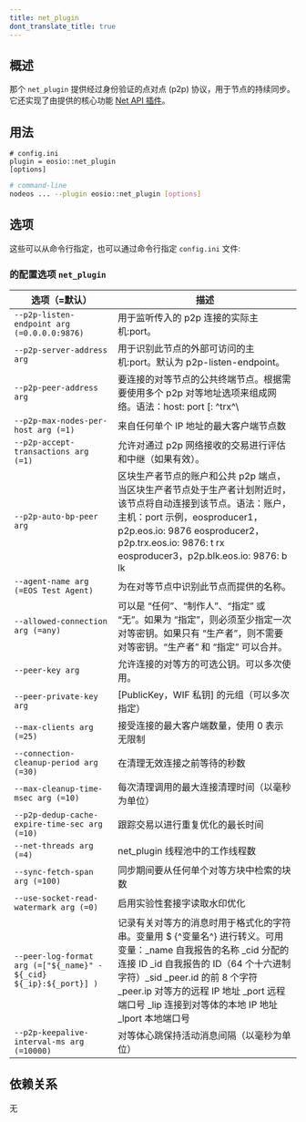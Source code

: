 ```yaml
---
title: net_plugin
dont_translate_title: true
---
```


## 概述

那个 `net_plugin` 提供经过身份验证的点对点 (p2p) 协议，用于节点的持续同步。它还实现了由提供的核心功能 [Net API 插件](./net-api-plugin.md)。

## 用法

```console
# config.ini
plugin = eosio::net_plugin
[options]
```
```sh
# command-line
nodeos ... --plugin eosio::net_plugin [options]
```

## 选项

这些可以从命令行指定，也可以通过命令行指定 `config.ini` 文件:

### 的配置选项 `net_plugin`

选项（=默认）| 描述
-|-
`--p2p-listen-endpoint arg (=0.0.0.0:9876)` | 用于监听传入的 p2p 连接的实际主机:port。
`--p2p-server-address arg` | 用于识别此节点的外部可访问的主机:port。默认为 p2p-listen-endpoint。
`--p2p-peer-address arg` | 要连接的对等节点的公共终端节点。根据需要使用多个 p2p 对等地址选项来组成网络。语法：host: port [: ^trx^\ |^blk^] 可选的 “trx” 和 “blk” 向节点表示只应发送交易 “trx” 或区块 “blk”。示例：p2p.eos.io: 9876 p2p.trx.eos.io: 9876: trx p2p.blk.eos.io: 9876: blk
`--p2p-max-nodes-per-host arg (=1)` | 来自任何单个 IP 地址的最大客户端节点数
`--p2p-accept-transactions arg (=1)` | 允许对通过 p2p 网络接收的交易进行评估和中继（如果有效）。
`--p2p-auto-bp-peer arg` | 区块生产者节点的账户和公共 p2p 端点，当区块生产者节点处于生产者计划附近时，该节点将自动连接到该节点。语法：账户，主机：port 示例，eosproducer1，p2p.eos.io: 9876 eosproducer2，p2p.trx.eos.io: 9876: t rx eosproducer3，p2p.blk.eos.io: 9876: b lk
`--agent-name arg (=EOS Test Agent)` | 为在对等节点中识别此节点而提供的名称。
`--allowed-connection arg (=any)` | 可以是 “任何”、“制作人”、“指定” 或 “无”。如果为 “指定”，则必须至少指定一次对等密钥。如果只有 “生产者”，则不需要对等密钥。“生产者” 和 “指定” 可以合并。
`--peer-key arg` | 允许连接的对等方的可选公钥。可以多次使用。
`--peer-private-key arg` | [PublicKey，WIF 私钥] 的元组（可以多次指定）
`--max-clients arg (=25)` | 接受连接的最大客户端数量，使用 0 表示无限制
`--connection-cleanup-period arg (=30)` | 在清理无效连接之前等待的秒数
`--max-cleanup-time-msec arg (=10)` | 每次清理调用的最大连接清理时间（以毫秒为单位）
`--p2p-dedup-cache-expire-time-sec arg (=10)` | 跟踪交易以进行重复优化的最长时间
`--net-threads arg (=4)` | net_plugin 线程池中的工作线程数
`--sync-fetch-span arg (=100)` | 同步期间要从任何单个对等方块中检索的块数
`--use-socket-read-watermark arg (=0)` | 启用实验性套接字读取水印优化
`--peer-log-format arg (=["${_name}" - ${_cid} ${_ip}:${_port}] )` | 记录有关对等方的消息时用于格式化的字符串。变量用 $ {^变量名^} 进行转义。可用变量：_name 自我报告的名称 _cid 分配的连接 ID _id 自我报告的 ID（64 个十六进制字符）_sid _peer.id 的前 8 个字符 _peer.ip 对等方的远程 IP 地址 _port 远程端口号 _lip 连接到对等体的本地 IP 地址 _lport 本地端口号
`--p2p-keepalive-interval-ms arg (=10000)` | 对等体心跳保持活动消息间隔（以毫秒为单位）

## 依赖关系

无
